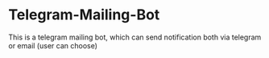 # Telegram-Mailing-Bot
This is a telegram mailing bot, which can send notification both via telegram or email (user can choose)
